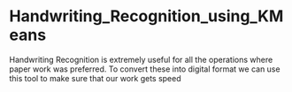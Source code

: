 # Handwriting_Recognition_using_KMeans
Handwriting Recognition is extremely useful for all the operations where paper work was preferred. To convert these into digital format we can use this tool to make sure that our work gets speed
